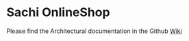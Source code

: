 # Sachi OnlineShop

Please find the Architectural documentation in the Github [Wiki](https://github.com/TheGreatShan/sachi-shop-m321/wiki)

